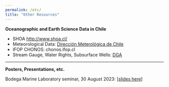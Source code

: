 ```yaml
---
permalink: /etc/
title: "Other Resources"
---
```


**Oceanographic and Earth Science Data in Chile** 

*   SHOA http://www.shoa.cl/
*   Meteorological Data: [Dirección Meterológica de Chile](https://climatologia.meteochile.gob.cl/application/informacion/buscadorEstaciones)
*   IFOP CHONOS: chonos.ifop.cl
*   Stream Gauge, Water Rights, Subsurface Wells: [DGA](dga.mop.gob.cl)


*** 

**Posters, Presentations, etc.** 

Bodega Marine Laboratory seminar, 30 August 2023: [[slides here]](../assets/images/seminar_BML_30aug2023_slides.pdf)
